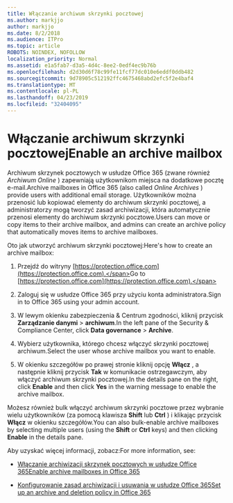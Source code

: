 ```yaml
---
title: Włączanie archiwum skrzynki pocztowej
ms.author: markjjo
author: markjjo
ms.date: 8/2/2018
ms.audience: ITPro
ms.topic: article
ROBOTS: NOINDEX, NOFOLLOW
localization_priority: Normal
ms.assetid: e1a5fab7-d3a5-4d4c-8ee2-0edf4ec9b76b
ms.openlocfilehash: d2d30d6f78c99fe11fcf77dc010e6eddf0ddb482
ms.sourcegitcommit: 9d78905c512192ffc4675468abd2efc5f2e4baf4
ms.translationtype: MT
ms.contentlocale: pl-PL
ms.lasthandoff: 04/23/2019
ms.locfileid: "32404095"
---
```

# <a name="enable-an-archive-mailbox"></a><span data-ttu-id="9fcd3-102">Włączanie archiwum skrzynki pocztowej</span><span class="sxs-lookup"><span data-stu-id="9fcd3-102">Enable an archive mailbox</span></span>

<span data-ttu-id="9fcd3-103">Archiwum skrzynek pocztowych w usłudze Office 365 (zwane również *Archiwum Online* ) zapewniają użytkownikom miejsca na dodatkowe pocztę e-mail.</span><span class="sxs-lookup"><span data-stu-id="9fcd3-103">Archive mailboxes in Office 365 (also called  *Online Archives*  ) provide users with additional email storage.</span></span> <span data-ttu-id="9fcd3-104">Użytkowników można przenosić lub kopiować elementy do archiwum skrzynki pocztowej, a administratorzy mogą tworzyć zasad archiwizacji, która automatycznie przenosi elementy do archiwum skrzynki pocztowe.</span><span class="sxs-lookup"><span data-stu-id="9fcd3-104">Users can move or copy items to their archive mailbox, and admins can create an archive policy that automatically moves items to archive mailboxes.</span></span> 
  
<span data-ttu-id="9fcd3-105">Oto jak utworzyć archiwum skrzynki pocztowej:</span><span class="sxs-lookup"><span data-stu-id="9fcd3-105">Here's how to create an archive mailbox:</span></span>
  
1. <span data-ttu-id="9fcd3-106">Przejdź do witryny [https://protection.office.com](https://protection.office.com).</span><span class="sxs-lookup"><span data-stu-id="9fcd3-106">Go to [https://protection.office.com](https://protection.office.com).</span></span>
    
2. <span data-ttu-id="9fcd3-107">Zaloguj się w usłudze Office 365 przy użyciu konta administratora.</span><span class="sxs-lookup"><span data-stu-id="9fcd3-107">Sign in to Office 365 using your admin account.</span></span>
    
3. <span data-ttu-id="9fcd3-108">W lewym okienku zabezpieczenia &amp; Centrum zgodności, kliknij przycisk **Zarządzanie danymi** \> **archiwum**.</span><span class="sxs-lookup"><span data-stu-id="9fcd3-108">In the left pane of the Security &amp; Compliance Center, click **Data governance** \> **Archive**.</span></span>
    
4. <span data-ttu-id="9fcd3-109">Wybierz użytkownika, którego chcesz włączyć skrzynki pocztowej archiwum.</span><span class="sxs-lookup"><span data-stu-id="9fcd3-109">Select the user whose archive mailbox you want to enable.</span></span>
    
5. <span data-ttu-id="9fcd3-110">W okienku szczegółów po prawej stronie kliknij opcję **Włącz** , a następnie kliknij przycisk **Tak** w komunikacie ostrzegawczym, aby włączyć archiwum skrzynki pocztowej.</span><span class="sxs-lookup"><span data-stu-id="9fcd3-110">In the details pane on the right, click **Enable** and then click **Yes** in the warning message to enable the archive mailbox.</span></span> 
    
<span data-ttu-id="9fcd3-111">Możesz również bulk włączyć archiwum skrzynki pocztowe przez wybranie wielu użytkowników (za pomocą klawisza **Shift** lub **Ctrl** ) i klikając przycisk **Włącz** w okienku szczegółów.</span><span class="sxs-lookup"><span data-stu-id="9fcd3-111">You can also bulk-enable archive mailboxes by selecting multiple users (using the **Shift** or **Ctrl** keys) and then clicking **Enable** in the details pane.</span></span> 
  
<span data-ttu-id="9fcd3-112">Aby uzyskać więcej informacji, zobacz:</span><span class="sxs-lookup"><span data-stu-id="9fcd3-112">For more information, see:</span></span>
  
- [<span data-ttu-id="9fcd3-113">Włączanie archiwizacji skrzynek pocztowych w usłudze Office 365</span><span class="sxs-lookup"><span data-stu-id="9fcd3-113">Enable archive mailboxes in Office 365</span></span>](https://support.office.com/article/enable-archive-mailboxes-in-the-office-365-security-compliance-center-268a109e-7843-405b-bb3d-b9393b2342ce)
    
- [<span data-ttu-id="9fcd3-114">Konfigurowanie zasad archiwizacji i usuwania w usłudze Office 365</span><span class="sxs-lookup"><span data-stu-id="9fcd3-114">Set up an archive and deletion policy in Office 365</span></span>](https://support.office.com/article/Set-up-an-archive-and-deletion-policy-for-mailboxes-in-your-Office-365-organization-ec3587e4-7b4a-40fb-8fb8-8aa05aeae2ce)
    

